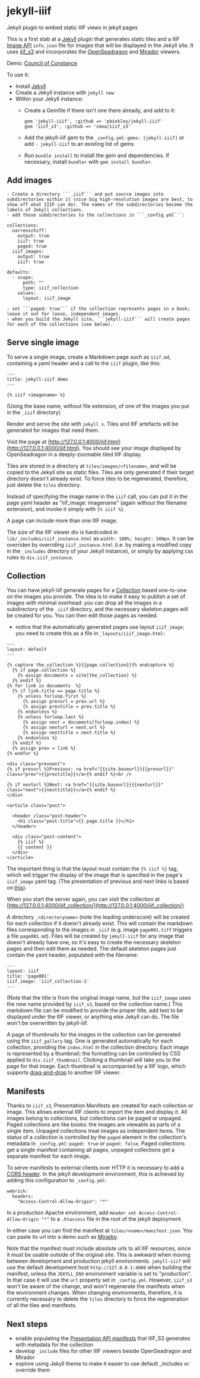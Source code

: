 # jekyll-iiif
Jekyll plugin to embed static IIIF views in jekyll pages

This is a first stab at a [Jekyll](https://jekyllrb.com/) plugin that generates static tiles and a IIIF [Image API](http://iiif.io/api/image/2.1/) ```info.json``` file for images that will be displayed in the Jekyll site. It uses [iiif_s3](https://github.com/cmoa/iiif_s3) and incorporates the [OpenSeadragon](https://openseadragon.github.io/) and [Mirador](http://projectmirador.org/) viewers. 

Demo: [Council of Constance](https://www.wallandbinkley.com/projects/2016/jekyll-iiif-demo/)

To use it:

- Install [Jekyll](https://jekyllrb.com/)
- Create a Jekyll instance with ```jekyll new```
- Within your Jekyll instance:
	- Create a Gemfile if there isn't one there already, and add to it:

		```
		gem 'jekyll-iiif', :github => 'pbinkley/jekyll-iiif'
		gem 'iiif_s3', :github => 'cmoa/iiif_s3'
		```

	- Add the jekyll-iiif gem to the ```_config.yml```: ```gems: [jekyll-iiif]``` or add ```- jekyll-iiif``` to an existing list of gems
	- Run ```bundle install``` to install the gem and dependencies. If necessary, install ```bundler``` with ```gem install bundler```.

## Add images

	- Create a directory ```_iiif``` and put source images into subdirectories within it (nice big high-resolution images are best, to show off what IIIF can do). The names of the subdirectories become the labels of Jekyll collections.
	- add those subdirectories to the collections in ```_config.yml```:

```
collections:
  narrenschiff:
    output: true
    iiif: true
    paged: true
  iiif_images:
    output: true
    iiif: true

defaults:
  - scope:
      path: ""
      type: iiif_collection
    values:
      layout: iiif_image
```

	- set ```paged: true``` if the collection represents pages in a book; leave it out for loose, independent images.
	- when you build the Jekyll site, ```jekyll-iiif``` will create pages for each of the collections (see below).

## Serve single image

To serve a single image, create a Markdown page such as ```iiif.md```, containing a yaml header and a call to the ```iiif``` plugin, like this:

```
---
title: jekyll-iiif demo
---

{% iiif <imagename> %}
```

(Using the base name, without file extension, of one of the images you put in the ```_iiif``` directory) 

Render and serve the site with ```jekyll s```. Tiles and IIIF artefacts will be generated for images that need them.

Visit the page at [http://127.0.0.1:4000/iiif.html](http://127.0.0.1:4000/iiif.html). You should see your image displayed by OpenSeadragon in a deeply-zoomable tiled IIIF display.

Tiles are stored in a directory at ```tiles/images/<filename>```, and will be copied to the Jekyll site as static files. Tiles are only generated if their target directory doesn't already exist. To force tiles to be regenerated, therefore, just delete the ```tiles``` directory.

Instead of specifying the image name in the ```iiif``` call, you can put it in the page yaml header as "iiif_image: imagename" (again without the filename extension), and invoke it simply with ```{% iiif %}```. 

A page can include more than one IIIF image.

The size of the IIIF viewer div is hardcoded in ```lib/_includes/iiif_instance.html``` as ```width: 100%; height: 500px```. It can be overriden by overriding ```iiif_instance.html``` (i.e. by making a modified copy in the ```_includes``` directory of your Jekyll instance), or simply by applying css rules to ```div.iiif_instance```.

## Collection

You can have jekyll-iiif generate pages for a [Collection](https://jekyllrb.com/docs/collections/) based one-to-one on the images you provide. The idea is to make it easy to publish a set of images with minimal overhead: you can drop all the images in a subdirectory of the ```_iiif``` directory, and the necessary skeleton pages will be created for you. You can then edit those pages as needed.

- notice that the automatically generated pages use layout ```iiif_image```; you need to create this as a file in ```_layouts/iiif_image.html```:

```
---
layout: default
---

{% capture the_collection %}{{page.collection}}{% endcapture %}
  {% if page.collection %}
    {% assign documents = site[the_collection] %}
  {% endif %}
{% for link in documents  %}
  {% if link.title == page.title %}
    {% unless forloop.first %}
      {% assign prevurl = prev.url %}
      {% assign prevtitle = prev.title %}
    {% endunless %}
    {% unless forloop.last %}
      {% assign next = documents[forloop.index] %}
      {% assign nexturl = next.url %}
      {% assign nexttitle = next.title %}
    {% endunless %}
  {% endif %}
  {% assign prev = link %}
{% endfor %}

<div class="prevnext">
{% if prevurl %}Previous: <a href="{{site.baseurl}}{{prevurl}}" class="prev">{{prevtitle}}</a>{% endif %}<br />

{% if nexturl %}Next: <a href="{{site.baseurl}}{{nexturl}}" class="next">{{nexttitle}}</a>{% endif %}
</div>

<article class="post">

  <header class="post-header">
    <h1 class="post-title">{{ page.title }}</h1>
  </header>

  <div class="post-content">
	{% iiif %}
	{{ content }}
  </div>
</article>
```

The important thing is that the layout must contain the ```{% iiif %}``` tag, which will trigger the display of the image that is specified in the page's ```iiif_image``` yaml tag. (The presentation of previous and next links is based on [this](https://gist.github.com/budparr/3e637e575471401d01ec)).

When you start the server again, you can visit the collection at [http://127.0.0.1:4000/iiif_collection/](http://127.0.0.1:4000/iiif_collection/)

A directory ```_<directoryname>``` (note the leading underscore) will be created for each collection if it doesn't already exist. This will contain the markdown files corresponding to the images in ```_iiif``` (e.g. image ```page001.tiff``` triggers a file ```page001.md```). Files will be created by ```jekyll-iiif``` for any image that doesn't already have one, so it's easy to create the necessary skeleton pages and then edit them as needed. The default skeleton pages just contain the yaml header, populated with the filename:

```
---
layout: iiif
title: 'page001'
iiif_image: 'iiif_collection-1'
---
```

(Note that the title is from the original image name, but the ```iiif_image``` uses the new name provided by ```iiif_s3```, based on the collection name.) This markdown file can be modified to provide the proper title, add text to be displayed under the IIIF viewer, or anything else Jekyll can do. The file won't be overwritten by jekyll-iiif.

A page of thumbnails for the images in the collection can be generated using the ```iiif_gallery``` tag. One is generated automatically for each collection, providing the ```index.html``` in the collection directory. Each image is represented by a thumbnail; the formatting can be controlled by CSS applied to ```div.iiif_thumbnail```. Clicking a thumbnail will take you to the page for that image. Each thumbnail is accompanied by a IIIF logo, which supports [drag-and-drop](http://zimeon.github.io/iiif-dragndrop/) to another IIIF viewer.

## Manifests

Thanks to ```iiif_s3```, Presentation Manifests are created for each collection or image. This allows external IIIF clients to import the item and display it. All images belong to collections, but collections can be paged or unpaged. Paged collections are like books: the images are viewable as parts of a single item. Unpaged collections treat images as independent items. The status of a collection is controlled by the ```paged``` element in the collection's metadata in ```_config.yml```: ```paged: true``` or ```paged: false```. Paged collections get a single manifest containing all pages, unpaged collections get a separate manifest for each image.

To serve manifests to external clients over HTTP it is necessary to add a [CORS header](http://enable-cors.org/index.html). In the jekyll development environment, this is achieved by adding this configuration to ```_config.yml```:

```
webrick:
  headers:
    "Access-Control-Allow-Origin": "*"
```

In a production Apache environment, add ```Header set Access-Control-Allow-Origin "*"``` to a ```.htaccess``` file in the root of the jekyll deployment.

In either case you can find the manifest at ```tiles/<name>/manifest.json```. You can paste its url into a demo such as [Mirador](http://projectmirador.org/demo/).

Note that the manifest must include absolute urls to all IIIF resources, since it must be usable outside of the original site. This is awkward when moving between development and production jekyll environments. ```jekyll-iiif``` will use the default development host ```http://127.0.0.1:4000``` when building the manifest, unless the ```JEKYLL_ENV``` environment variable is set to "production". In that case it will use the ```url``` property set in ```_config.yml```. However, ```iiif_s3``` won't be aware of the change, and won't regenerate the manifests when the environment changes. When changing environments, therefore, it is currently necessary to delete the ```tiles``` directory to force the regeneration of all the tiles and manifests. 

## Next steps

- enable populating the [Presentation API manifests](http://iiif.io/api/presentation/2.0/#manifest) that IIIF_S3 generates with metadata for the collection
- develop ```_include``` files for other IIIF viewers beside OpenSeadragon and Mirador
- explore using Jekyll theme to make it easier to use default _includes or override them
